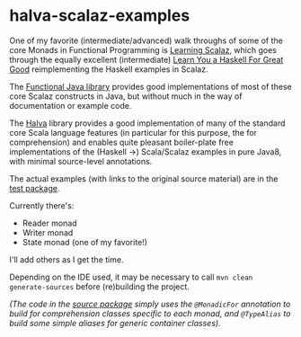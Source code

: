 # halva-scalaz-examples

One of my favorite (intermediate/advanced) walk throughs of some of the core Monads in Functional Programming is [Learning Scalaz](http://eed3si9n.com/learning-scalaz/), which goes through the equally excellent (intermediate) [Learn You a Haskell For Great Good](http://learnyouahaskell.com/) reimplementing the Haskell examples in Scalaz.

The [Functional Java library](http://www.functionaljava.org/) provides good implementations of most of these core Scalaz constructs in Java, but without much in the way of documentation or example code.

The [Halva](https://github.com/Randgalt/halva) library provides a good implementation of many of the standard core Scala language features (in particular for this purpose, the for comprehension) and enables quite pleasant boiler-plate free implementations of the (Haskell ->) Scala/Scalaz examples in pure Java8, with minimal source-level annotations.

The actual examples (with links to the original source material) are in the [test package](https://github.com/Alex-At-Home/halva-scalaz-examples/tree/master/src/test/java/person/alexp/halva/examples).

Currently there's:
* Reader monad
* Writer monad
* State monad (one of my favorite!)

I'll add others as I get the time.

Depending on the IDE used, it may be necessary to call `mvn clean generate-sources` before (re)building the project.

_(The code in the [source package](https://github.com/Alex-At-Home/halva-scalaz-examples/tree/master/src/main/java/person/alexp/halva/examples) simply uses the `@MonadicFor` annotation to build for comprehension classes specific to each monad, and `@TypeAlias` to build some simple aliases for generic container classes)._
